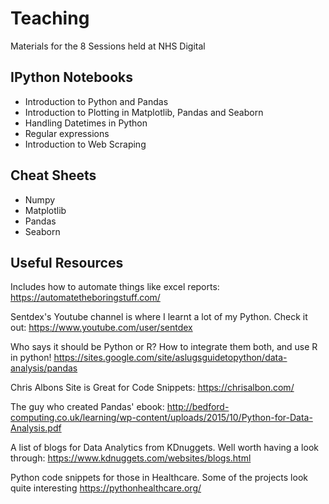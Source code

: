 # Teaching
Materials for the 8 Sessions held at NHS Digital

## IPython Notebooks
- Introduction to Python and Pandas
- Introduction to Plotting in Matplotlib, Pandas and Seaborn
- Handling Datetimes in Python
- Regular expressions
- Introduction to Web Scraping

## Cheat Sheets
- Numpy
- Matplotlib
- Pandas
- Seaborn

## Useful Resources

Includes how to automate things like excel reports:
https://automatetheboringstuff.com/

Sentdex's Youtube channel is where I learnt a lot of my Python. Check it out:
https://www.youtube.com/user/sentdex

Who says it should be Python or R? How to integrate them both, and use R in python!
https://sites.google.com/site/aslugsguidetopython/data-analysis/pandas

Chris Albons Site is Great for Code Snippets:
https://chrisalbon.com/

The guy who created Pandas' ebook:
http://bedford-computing.co.uk/learning/wp-content/uploads/2015/10/Python-for-Data-Analysis.pdf

A list of blogs for Data Analytics from KDnuggets. Well worth having a look through:
https://www.kdnuggets.com/websites/blogs.html

Python code snippets for those in Healthcare. Some of the projects look quite interesting
https://pythonhealthcare.org/










